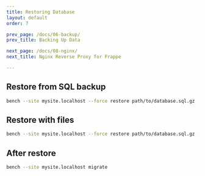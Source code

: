 ```yaml
---
title: Restoring Database
layout: default
order: 7

prev_page: /docs/06-backup/
prev_title: Backing Up Data

next_page: /docs/08-nginx/
next_title: Nginx Reverse Proxy for Frappe

---
```


## Restore from SQL backup
```bash
bench --site mysite.localhost --force restore path/to/database.sql.gz
```

## Restore with files
```bash
bench --site mysite.localhost --force restore path/to/database.sql.gz --with-public-files --with-private-files
```

## After restore
```bash
bench --site mysite.localhost migrate
```

